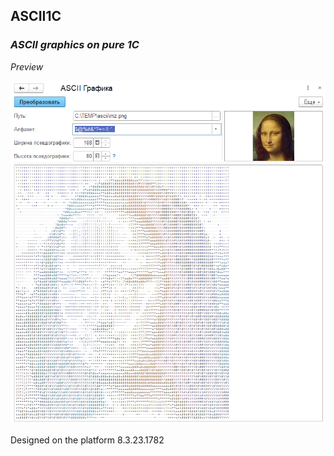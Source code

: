 ## ASCII1C

### _ASCII graphics on pure 1С_

_Preview_

![Preview](Preview.png)

Designed on the platform 8.3.23.1782
